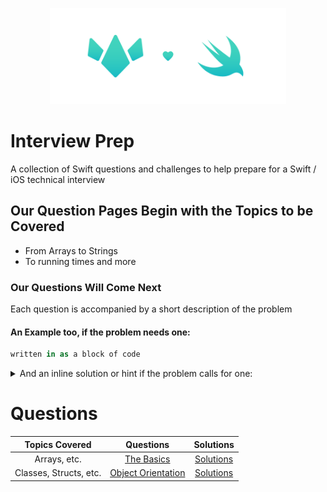 <p align="center"><img src="./Docs/Assets/interviewPrep.png" height=75% width=75%></p>

# Interview Prep
A collection of Swift questions and challenges to help prepare for a Swift / iOS technical interview

## Our Question Pages Begin with the Topics to be Covered
* From Arrays to Strings
* To running times and more

### Our Questions Will Come Next
Each question is accompanied by a short description of the problem
#### An Example too, if the problem needs one:
```Swift
written in as a block of code
```
<details>
 <summary>And an inline solution or hint if the problem calls for one:</summary>

 ```Swift
 a code block here makes the most sense too
 ```
</details>

# Questions

| Topics Covered | Questions | Solutions |
|:--------------:|:---------:|:---------:|
|Arrays, etc.    |[The Basics](Questions/questions1.md)|[Solutions](Solutions/questions1.md)|
|Classes, Structs, etc.   |[Object Orientation](Questions/questions2.md)|[Solutions](Solutions/questions2.md)|
